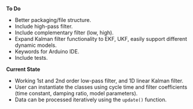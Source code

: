 **To Do**
- Better packaging/file structure.
- Include high-pass filter.
- Include complementary filter (low, high).
- Expand Kalman filter functionality to EKF, UKF, easily support different dynamic models.
- Keywords for Arduino IDE.
- Include tests.

**Current State**
- Working 1st and 2nd order low-pass filter, and 1D linear Kalman filter.
- User can instantiate the classes using cycle time and filter coefficients (time constant, damping ratio, model parameters).
- Data can be processed iteratively using the `update()` function.
